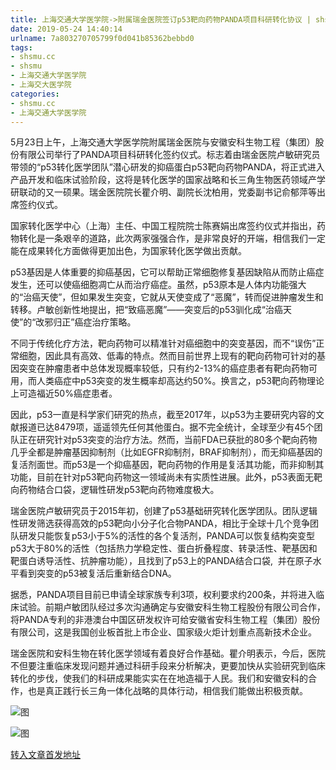 ```yaml
---
title: 上海交通大学医学院->附属瑞金医院签订p53靶向药物PANDA项目科研转化协议 | shsmu.cc
date: 2019-05-24 14:40:14
urlname: 7a803270705799f0d041b85362bebbd0
tags: 
- shsmu.cc
- shsmu
- 上海交通大学医学院
- 上海交大医学院
categories:
- shsmu.cc
- 上海交通大学医学院
---
```



5月23日上午，上海交通大学医学院附属瑞金医院与安徽安科生物工程（集团）股份有限公司举行了PANDA项目科研转化签约仪式。标志着由瑞金医院卢敏研究员带领的“p53转化医学团队”潜心研发的抑癌蛋白p53靶向药物PANDA，将正式进入产品开发和临床试验阶段，这将是转化医学的国家战略和长三角生物医药领域产学研联动的又一硕果。瑞金医院院长瞿介明、副院长沈柏用，党委副书记俞郁萍等出席签约仪式。

国家转化医学中心（上海）主任、中国工程院院士陈赛娟出席签约仪式并指出，药物转化是一条艰辛的道路，此次两家强强合作，是非常良好的开端，相信我们一定能在成果转化方面做得更加出色，为国家转化医学做出贡献。

p53基因是人体重要的抑癌基因，它可以帮助正常细胞修复基因缺陷从而防止癌症发生，还可以使癌细胞凋亡从而治疗癌症。虽然，p53原本是人体内功能强大的“治癌天使”，但如果发生突变，它就从天使变成了“恶魔”，转而促进肿瘤发生和转移。卢敏创新性地提出，把“致癌恶魔”——突变后的p53驯化成“治癌天使”的“改邪归正”癌症治疗策略。

不同于传统化疗方法，靶向药物可以精准针对癌细胞中的突变基因，而不“误伤”正常细胞，因此具有高效、低毒的特点。然而目前世界上现有的靶向药物可针对的基因突变在肿瘤患者中总体发现概率较低，只有约2-13%的癌症患者有靶向药物可用，而人类癌症中p53突变的发生概率却高达约50%。换言之，p53靶向药物理论上可造福近50%癌症患者。

因此，p53一直是科学家们研究的热点，截至2017年，以p53为主要研究内容的文献报道已达8479项，遥遥领先任何其他蛋白。据不完全统计，全球至少有45个团队正在研究针对p53突变的治疗方法。然而，当前FDA已获批的80多个靶向药物几乎全都是肿瘤基因抑制剂（比如EGFR抑制剂，BRAF抑制剂），而无抑癌基因的复活剂面世。而p53是一个抑癌基因，靶向药物的作用是复活其功能，而非抑制其功能，目前在针对p53靶向药物这一领域尚未有实质性进展。此外，p53表面无靶向药物结合口袋，逻辑性研发p53靶向药物难度极大。

瑞金医院卢敏研究员于2015年初，创建了p53基础研究转化医学团队。团队逻辑性研发筛选获得高效的p53靶向小分子化合物PANDA，相比于全球十几个竞争团队研发只能恢复p53小于5%的活性的各个复活剂，PANDA可以恢复结构突变型p53大于80%的活性（包括热力学稳定性、蛋白折叠程度、转录活性、靶基因和靶蛋白诱导活性、抗肿瘤功能），且找到了p53上的PANDA结合口袋,  并在原子水平看到突变的p53被复活后重新结合DNA。

据悉，PANDA项目目前已申请全球家族专利3项，权利要求约200条，并将进入临床试验。前期卢敏团队经过多次沟通确定与安徽安科生物工程股份有限公司合作，将PANDA专利的非港澳台中国区研发权许可给安徽省安科生物工程（集团）股份有限公司，这是我国创业板首批上市企业、国家级火炬计划重点高新技术企业。

瑞金医院和安科生物在转化医学领域有着良好合作基础。瞿介明表示，今后，医院不但要注重临床发现问题并通过科研手段来分析解决，更要加快从实验研究到临床转化的步伐，使我们的科研成果能实实在在地造福于人民。我们和安徽安科的合作，也是真正践行长三角一体化战略的具体行动，相信我们能做出积极贡献。



![图](https://www.shsmu.edu.cn/__local/C/E0/11/9EC42CC16A28CF209D9F2374DD8_E70CB613_14384.jpg)

![图](https://www.shsmu.edu.cn/__local/F/CB/B8/0B1DD005E8390B8FA32E4C18E1C_14C6025D_15745.jpg)

[转入文章首发地址](https://www.shsmu.edu.cn/news/info/1002/16480.htm)
